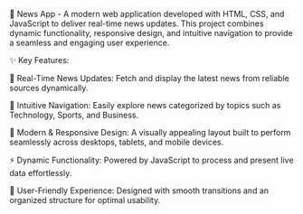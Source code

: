 🚀 News App - A modern web application developed with HTML, CSS, and JavaScript to deliver real-time news updates. This project combines dynamic functionality, responsive design, and intuitive navigation to provide a seamless and engaging user experience.

✨ Key Features:

📰 Real-Time News Updates: Fetch and display the latest news from reliable sources dynamically.

📂 Intuitive Navigation: Easily explore news categorized by topics such as Technology, Sports, and Business.

🎨 Modern & Responsive Design: A visually appealing layout built to perform seamlessly across desktops, tablets, and mobile devices.

⚡ Dynamic Functionality: Powered by JavaScript to process and present live data effortlessly.

📱 User-Friendly Experience: Designed with smooth transitions and an organized structure for optimal usability.
